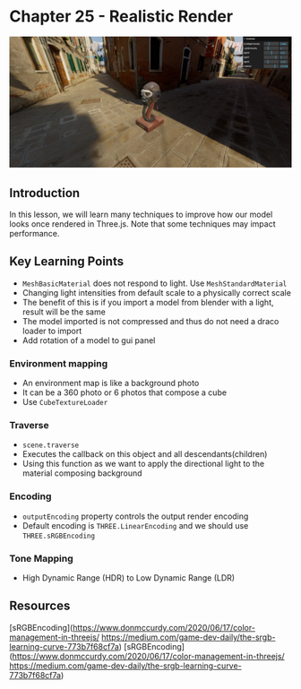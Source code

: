 # Chapter 25 - Realistic Render 

![alt text](./static/screenshot-lesson-25.png)


## Introduction 
In this lesson, we will learn many techniques to improve how our model looks once rendered in Three.js. Note that some techniques may impact performance. 

## Key Learning Points 
- `MeshBasicMaterial` does not respond to light. Use `MeshStandardMaterial`
- Changing light intensities from default scale to a physically correct scale
- The benefit of this is if you import a model from blender with a light, result will be the same 
- The model imported is not compressed and thus do not need a draco loader to import 
- Add rotation of a model to gui panel 

### Environment mapping
- An environment map is like a background photo 
- It can be a 360 photo or 6 photos that compose a cube
- Use `CubeTextureLoader`

### Traverse
- `scene.traverse`
- Executes the callback on this object and all descendants(children)
- Using this function as we want to apply the directional light to the material composing background

### Encoding 
- `outputEncoding` property controls the output render encoding 
- Default encoding is `THREE.LinearEncoding` and we should use `THREE.sRGBEncoding`

### Tone Mapping
- High Dynamic Range (HDR) to Low Dynamic Range (LDR)

## Resources 
[sRGBEncoding](https://www.donmccurdy.com/2020/06/17/color-management-in-threejs/
https://medium.com/game-dev-daily/the-srgb-learning-curve-773b7f68cf7a)
[sRGBEncoding](https://www.donmccurdy.com/2020/06/17/color-management-in-threejs/
https://medium.com/game-dev-daily/the-srgb-learning-curve-773b7f68cf7a)

